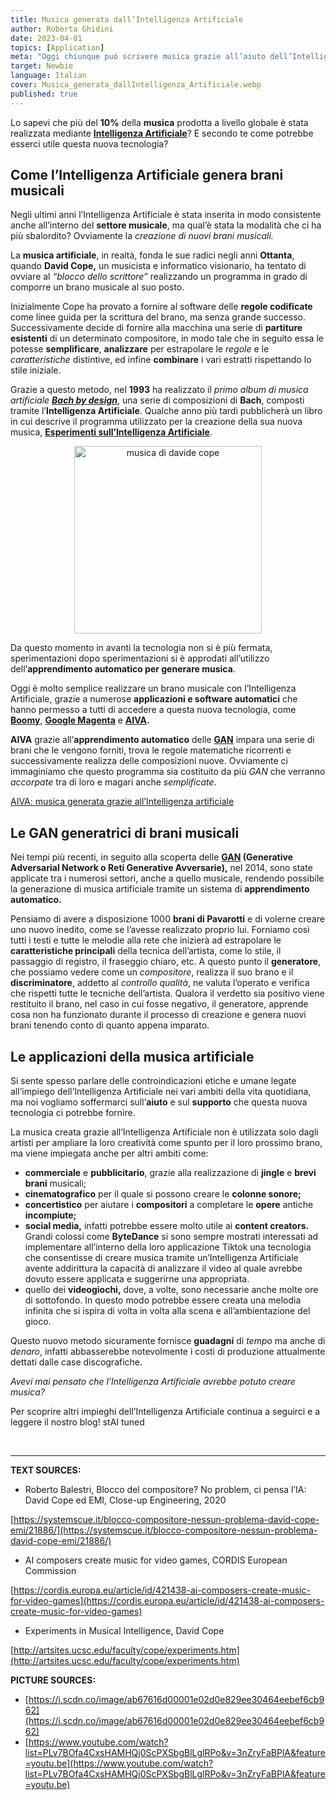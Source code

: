 ```yaml
---
title: Musica generata dall’Intelligenza Artificiale
author: Roberta Ghidini
date: 2023-04-01
topics: [Application]
meta: "Oggi chiunque può scrivere musica grazie all’aiuto dell’Intelligenza Artificiale, grazie ad applicazioni come Boomy, Google Magenta e AIVA."
target: Newbie
language: Italian
cover: Musica_generata_dallIntelligenza_Artificiale.webp
published: true
---
```





Lo sapevi che più del **10%** della **musica** prodotta a livello globale è stata realizzata mediante **[Intelligenza Artificiale](https://www.notion.so/Cos-l-Intelligenza-Artificiale-stAI-tuned-b80b54571aae4eb98d71b5a9ebadf0b5)**? E secondo te come potrebbe esserci utile questa nuova tecnologia?


## **Come l’Intelligenza Artificiale genera brani musicali**

Negli ultimi anni l’Intelligenza Artificiale è stata inserita in modo consistente anche all’interno del **settore musicale**, ma qual’è stata la modalità che ci ha più sbalordito? Ovviamente la *creazione di nuovi brani musicali.*

La **musica artificiale**, in realtà, fonda le sue radici negli anni **Ottanta**, quando **David Cope,** un musicista e informatico visionario, ha tentato di ovviare al *“blocco dello scrittore”* realizzando un programma in grado di comporre un brano musicale al suo posto.

Inizialmente Cope ha provato a fornire al software delle **regole codificate** come linee guida per la scrittura del brano, ma senza grande successo. Successivamente decide di fornire alla macchina una serie di **partiture esistenti** di un determinato compositore, in modo tale che in seguito essa le potesse **semplificare**, **analizzare** per estrapolare le *regole* e le *caratteristiche* distintive, ed infine **combinare** i vari estratti rispettando lo stile iniziale.

Grazie a questo metodo, nel **1993** ha realizzato il *primo album di musica artificiale **[Bach by design](http://www.centaurrecords.com/store/albums/contemporary/bach-by-design-experiments-in-musical-intelligence.html)***, una serie di composizioni di **Bach**, composti tramite l’**Intelligenza Artificiale**. Qualche anno più tardi pubblicherà un libro in cui descrive il programma utilizzato per la creazione della sua nuova musica, **[Esperimenti sull’Intelligenza Artificiale](https://www.amazon.it/Experiments-Musical-Intelligence-David-Cope/dp/0895793377)**.

<p align="center">
    <img src="./Musica_di_Davide_Cope.jpg" alt="musica di davide cope" width="300px" />
</p>


Da questo momento in avanti la tecnologia non si è più fermata, sperimentazioni dopo sperimentazioni si è approdati all’utilizzo dell’**apprendimento automatico per generare musica**.

Oggi è molto semplice realizzare un brano musicale con l’Intelligenza Artificiale, grazie a numerose **applicazioni e software automatici** che hanno permesso a tutti di accedere a questa nuova tecnologia, come **[Boomy](https://boomy.com/)**, **[Google Magenta](https://magenta.tensorflow.org/)** e **[AIVA](https://www.aiva.ai/).**

**AIVA** grazie all’**apprendimento automatico** delle **[GAN](https://www.notion.so/Reti-Generative-Avversarie-GAN-stAI-tuned-22711020d9ea4ce09a715e22ff044cef)** impara una serie di brani che le vengono forniti, trova le regole matematiche ricorrenti e successivamente realizza delle composizioni nuove. Ovviamente ci immaginiamo che questo programma sia costituito da più *GAN* che verranno *accorpate* tra di loro e magari anche *semplificate*.

[AIVA: musica generata grazie all’Intelligenza artificiale](https://youtu.be/3nZryFaBPlA?list=PLv7BOfa4CxsHAMHQj0ScPXSbgBlLglRPo)


## Le GAN generatrici di brani musicali

Nei tempi più recenti, in seguito alla scoperta delle **[GAN](https://www.notion.so/Reti-Generative-Avversarie-GAN-stAI-tuned-22711020d9ea4ce09a715e22ff044cef) (Generative Adversarial Network o Reti Generative Avversarie),** nel 2014, sono state applicate tra i numerosi settori, anche a quello musicale, rendendo possibile la generazione di musica artificiale tramite un sistema di **apprendimento automatico.**

Pensiamo di avere a disposizione 1000 **brani di Pavarotti** e di volerne creare uno nuovo inedito, come se l’avesse realizzato proprio lui. Forniamo così tutti i testi e tutte le melodie alla rete che inizierà ad estrapolare le **caratteristiche principali** della tecnica dell’artista, come lo stile, il passaggio di registro, il fraseggio chiaro, etc. A questo punto il **generatore**, che possiamo vedere come un *compositore*, realizza il suo brano e il **discriminatore**, addetto al *controllo qualità*, ne valuta l’operato e verifica che rispetti tutte le tecniche dell’artista. Qualora il verdetto sia positivo viene restituito il brano, nel caso in cui fosse negativo, il generatore, apprende cosa non ha funzionato durante il processo di creazione e genera nuovi brani tenendo conto di quanto appena imparato.

## Le applicazioni della musica artificiale

Si sente spesso parlare delle controindicazioni etiche e umane legate all’impiego dell’Intelligenza Artificiale nei vari ambiti della vita quotidiana, ma noi vogliamo soffermarci sull’**aiuto** e sul **supporto** che questa nuova tecnologia ci potrebbe fornire.

La musica creata grazie all’Intelligenza Artificiale non è utilizzata solo dagli artisti per ampliare la loro creatività come spunto per il loro prossimo brano, ma viene impiegata anche per altri ambiti come:

- **commerciale** e **pubblicitario**, grazie alla realizzazione di **jingle** e **brevi brani** musicali;
- **cinematografico** per il quale si possono creare le **colonne sonore;**
- **concertistico** per aiutare i **compositori** a completare le **opere** antiche **incompiute;**
- **social media,** infatti potrebbe essere molto utile ai **content creators.** Grandi colossi come **ByteDance** si sono sempre mostrati interessati ad implementare all’interno della loro applicazione Tiktok una tecnologia che consentisse di creare musica tramite un’Intelligenza Artificiale avente addirittura la capacità di analizzare il video al quale avrebbe dovuto essere applicata e suggerirne una appropriata.
- quello dei **videogiochi,** dove, a volte, sono necessarie anche molte ore di sottofondo. In questo modo potrebbe essere creata una melodia infinita che si ispira di volta in volta alla scena e all’ambientazione del gioco.

Questo nuovo metodo sicuramente fornisce **guadagni** di *tempo* ma anche di *denaro*, infatti abbasserebbe notevolmente i costi di produzione attualmente dettati dalle case discografiche.

*Avevi mai pensato che l’Intelligenza Artificiale avrebbe potuto creare musica?*

Per scoprire altri impieghi dell’Intelligenza Artificiale continua a seguirci e a leggere il nostro blog! stAI tuned

<br>

---

**TEXT SOURCES:**

- Roberto Balestri, Blocco del compositore? No problem, ci pensa l’IA: David Cope ed EMI, Close-up Engineering, 2020

[https://systemscue.it/blocco-compositore-nessun-problema-david-cope-emi/21886/](https://systemscue.it/blocco-compositore-nessun-problema-david-cope-emi/21886/)

- AI composers create music for video games, CORDIS European Commission

[https://cordis.europa.eu/article/id/421438-ai-composers-create-music-for-video-games](https://cordis.europa.eu/article/id/421438-ai-composers-create-music-for-video-games)

- Experiments in Musical Intelligence, David Cope

[http://artsites.ucsc.edu/faculty/cope/experiments.htm](http://artsites.ucsc.edu/faculty/cope/experiments.htm)

**PICTURE SOURCES:** 

- [https://i.scdn.co/image/ab67616d00001e02d0e829ee30464eebef6cb962](https://i.scdn.co/image/ab67616d00001e02d0e829ee30464eebef6cb962)
- [https://www.youtube.com/watch?list=PLv7BOfa4CxsHAMHQj0ScPXSbgBlLglRPo&v=3nZryFaBPlA&feature=youtu.be](https://www.youtube.com/watch?list=PLv7BOfa4CxsHAMHQj0ScPXSbgBlLglRPo&v=3nZryFaBPlA&feature=youtu.be)
